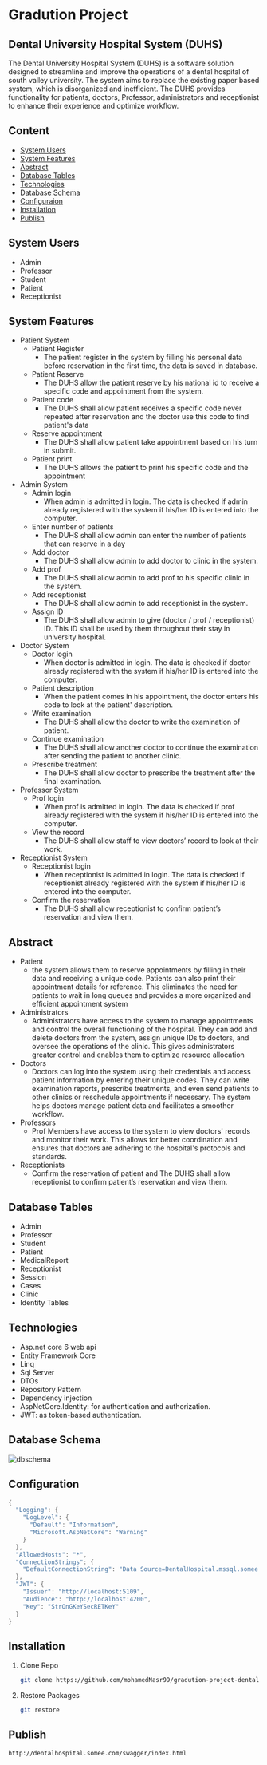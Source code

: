 # Gradution Project 
##  Dental University Hospital System (DUHS)
The Dental University Hospital System (DUHS) is a software solution designed to streamline 
and improve the operations of a dental hospital of south valley university. The system aims to replace the existing paper based system, which is disorganized and inefficient. The DUHS provides functionality for 
patients, doctors, Professor, administrators and receptionist to enhance their experience and 
optimize workflow.
 

## Content 
  * [System Users](#system-users)
  * [System Features](#system-features)
  * [Abstract](#abstract)
  * [Database Tables](#database-tables)
  * [Technologies](#technologies)
  * [Database Schema](#database-schema)
  * [Configuraion](#configuration)
  * [Installation](#installation)
  * [Publish](#publish)

## System Users
  * Admin
  * Professor
  * Student
  * Patient
  * Receptionist

## System Features
  * Patient System
    * Patient Register
      * The patient register in the system by filling his 
  personal data before reservation in the first time, the 
  data is saved in database.
    * Patient Reserve
      * The DUHS allow the patient reserve by his national 
   id to receive a specific code and appointment from 
   the system.
    * Patient code
      * The DUHS shall allow patient receives a specific 
   code never repeated after reservation and the doctor 
   use this code to find patient's data
    * Reserve appointment
      * The DUHS shall allow patient take appointment 
    based on his turn in submit.
    * Patient print
      * The DUHS allows the patient to print his specific 
    code and the appointment
 * Admin System
   * Admin login
     * When admin is admitted in login. The data is 
  checked if admin already registered with the system 
  if his/her ID is entered into the computer.
    * Enter number of patients
      * The DUHS shall allow admin can enter the number 
   of patients that can reserve in a day
   * Add doctor
     * The DUHS shall allow admin to add doctor to 
   clinic in the system.
   * Add prof
     * The DUHS shall allow admin to add prof to his 
   specific clinic in the system.
   * Add receptionist
     * The DUHS shall allow admin to add receptionist in 
   the system.
   * Assign ID
     * The DUHS shall allow admin to give (doctor / prof 
   / receptionist) ID. This ID shall be used by them 
   throughout their stay in university hospital.
  * Doctor System
    * Doctor login
      * When doctor is admitted in login. The data is 
   checked if doctor already registered with the system 
   if his/her ID is entered into the computer.
    * Patient description
      * When the patient comes in his appointment, the 
  doctor enters his code to look at the patient' 
  description.
    * Write examination
      * The DUHS shall allow the doctor to write the 
   examination of patient.
    * Continue examination
      * The DUHS shall allow another doctor to continue 
   the examination after sending the patient to another 
   clinic.
    * Prescribe treatment
      * The DUHS shall allow doctor to prescribe the 
   treatment after the final examination.
  * Professor System
    * Prof login
      * When prof is admitted in login. The data is checked 
  if prof already registered with the system if his/her 
  ID is entered into the computer.
    * View the record
      * The DUHS shall allow staff to view doctors’ record 
  to look at their work.
   * Receptionist System
     * Receptionist login
       * When receptionist is admitted in login. The data is 
  checked if receptionist already registered with the 
  system if his/her ID is entered into the computer.
     * Confirm the reservation
       * The DUHS shall allow receptionist to confirm 
  patient’s reservation and view them.


## Abstract 
  * Patient
      * the system allows them to reserve appointments by filling in their data and 
    receiving a unique code. Patients can also print their appointment details for reference. This 
    eliminates the need for patients to wait in long queues and provides a more organized and 
    efficient appointment system
  * Administrators
      * Administrators have access to the system to manage appointments and control the overall 
    functioning of the hospital. They can add and delete doctors from the system, assign unique IDs 
    to doctors, and oversee the operations of the clinic. This gives administrators greater control and 
    enables them to optimize resource allocation
  * Doctors
      * Doctors can log into the system using their credentials and access patient information by entering 
    their unique codes. They can write examination reports, prescribe treatments, and even send 
    patients to other clinics or reschedule appointments if necessary. The system helps doctors 
    manage patient data and facilitates a smoother workflow.
  * Professors
      * Prof Members have access to the system to view doctors' records and monitor their work. This 
    allows for better coordination and ensures that doctors are adhering to the hospital's protocols 
    and standards.
  * Receptionists
      * Confirm the reservation of patient and The DUHS shall allow receptionist to confirm 
patient’s reservation and view them.

## Database Tables 
  * Admin
  * Professor
  * Student
  * Patient
  * MedicalReport
  * Receptionist
  * Session
  * Cases
  * Clinic
  * Identity Tables

## Technologies 
  * Asp.net core 6 web api
  * Entity Framework Core
  * Linq
  * Sql Server
  * DTOs
  * Repository Pattern
  * Dependency injection
  * AspNetCore.Identity: for authentication and authorization.
  * JWT: as token-based authentication.

## Database Schema
 ![dbschema](Screenshots/dbschema.png)

## Configuration 
``` c#
{
  "Logging": {
    "LogLevel": {
      "Default": "Information",
      "Microsoft.AspNetCore": "Warning"
    }
  },
  "AllowedHosts": "*",
  "ConnectionStrings": {
    "DefaultConnectionString": "Data Source=DentalHospital.mssql.somee.com;Database=DentalHospital;User id=mohamednasr9_SQLLogin_1;pwd=fjl3lsiuhw;Connect Timeout=30;Encrypt=False;"
  },
  "JWT": {
    "Issuer": "http://localhost:5109",
    "Audience": "http://localhost:4200",
    "Key": "StrOnGKeYSecRETKeY"
  }
}
```

## Installation
  1. Clone Repo
     ```bash
     git clone https://github.com/mohamedNasr99/gradution-project-dental-hospital-.git
     ```
  2. Restore Packages
      ```bash
      git restore
      ```
     
## Publish
```link
http://dentalhospital.somee.com/swagger/index.html
```
